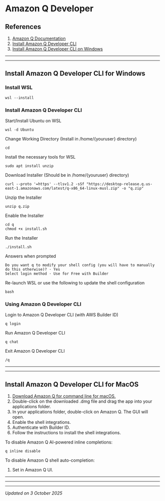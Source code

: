 # Amazon Q Developer

## References

1. [Amazon Q Documentation](https://docs.aws.amazon.com/amazonq/)
1. [Install Amazon Q Developer CLI](https://docs.aws.amazon.com/amazonq/latest/qdeveloper-ug/command-line-installing.html)
1. [Install Amazon Q Developer CLI on Windows](https://dev.to/aws/the-essential-guide-to-installing-amazon-q-developer-cli-on-windows-lmh)

***
***

## Install Amazon Q Developer CLI for Windows

### Install WSL

```
wsl --install
```

### Install Amazon Q Developer CLI

Start/Install Ubuntu on WSL
```
wsl -d Ubuntu
```

Change Working Directory (Install in /home/{youruser} directory)
```
cd
```

Install the necessary tools for WSL
```
sudo apt install unzip
```

Download Installer (Should be in /home/{youruser} directory)
```
curl --proto '=https' --tlsv1.2 -sSf "https://desktop-release.q.us-east-1.amazonaws.com/latest/q-x86_64-linux-musl.zip" -o "q.zip"
```

Unzip the Installer
```
unzip q.zip
```

Enable the Installer
```
cd q
chmod +x install.sh
```

Run the Installer
```
./install.sh
```

Answers when prompted
```
Do you want q to modify your shell config (you will have to manually do this otherwise)? · Yes
Select login method · Use for Free with Builder 
```

Re-launch WSL or use the following to update the shell configuration
```
bash
```

### Using Amazon Q Developer CLI

Login to Amazon Q Developer CLI (with AWS Builder ID)
```
q login
```

Run Amazon Q Developer CLI
```
q chat
```

Exit Amazon Q Developer CLI
```
/q
```

***
***

## Install Amazon Q Developer CLI for MacOS

1. [Download Amazon Q for command line for macOS.](https://desktop-release.q.us-east-1.amazonaws.com/latest/Amazon%20Q.dmg)
1. Double-click on the downloaded .dmg file and drag the app into your applications folder.
1. In your applications folder, double-click on Amazon Q. The GUI will open.
1. Enable the shell integrations.
1. Authenticate with Builder ID.
1. Follow the instructions to install the shell integrations.

To disable Amazon Q AI-powered inline completions:
```
q inline disable
```

To disable Amazon Q shell auto-completion:

1. Set in Amazon Q UI.

***
***

***
*Updated on 3 October 2025*
